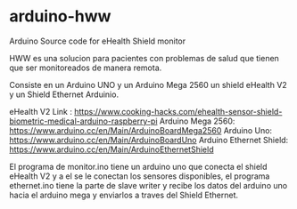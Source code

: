 # arduino-hww
Arduino Source code for eHealth Shield monitor 

HWW es una solucion para pacientes con problemas de salud que tienen que ser monitoreados de manera remota.

Consiste en un Arduino UNO y un Arduino Mega 2560 un shield eHealth V2 y un Shield Ethernet Arduinio.

eHealth V2 Link : https://www.cooking-hacks.com/ehealth-sensor-shield-biometric-medical-arduino-raspberry-pi
Arduino Mega 2560: https://www.arduino.cc/en/Main/ArduinoBoardMega2560
Arduino Uno: https://www.arduino.cc/en/Main/ArduinoBoardUno
Arduino Ethernet Shield: https://www.arduino.cc/en/Main/ArduinoEthernetShield

El programa de monitor.ino tiene un arduino uno que conecta el shield eHealth V2 y a el se le conectan los sensores disponibles,
el programa ethernet.ino tiene la parte de slave writer y recibe los datos del arduino uno hacia el arduino mega y enviarlos a traves del 
Shield Ethernet.
